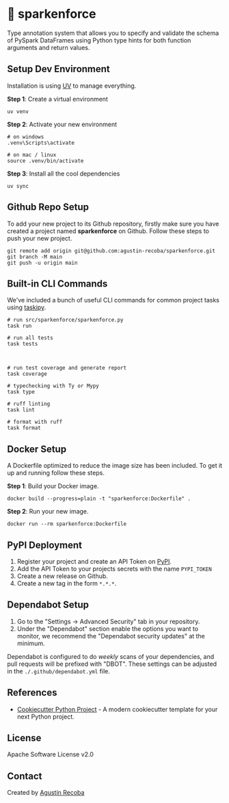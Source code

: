 # :rocket: sparkenforce

Type annotation system that allows you to specify and validate the schema of PySpark DataFrames using Python type hints for both function arguments and return values.

## Setup Dev Environment

Installation is using [UV](https://docs.astral.sh/uv/) to manage everything.

**Step 1**: Create a virtual environment

```
uv venv
```

**Step 2**: Activate your new environment

```
# on windows
.venv\Scripts\activate

# on mac / linux
source .venv/bin/activate
```

**Step 3**: Install all the cool dependencies

```
uv sync
```

## Github Repo Setup

To add your new project to its Github repository, firstly make sure you have created a project named **sparkenforce** on Github.
Follow these steps to push your new project.

```
git remote add origin git@github.com:agustin-recoba/sparkenforce.git
git branch -M main
git push -u origin main
```

## Built-in CLI Commands

We've included a bunch of useful CLI commands for common project tasks using [taskipy](https://github.com/taskipy/taskipy).

```
# run src/sparkenforce/sparkenforce.py
task run

# run all tests
task tests



# run test coverage and generate report
task coverage

# typechecking with Ty or Mypy
task type

# ruff linting
task lint

# format with ruff
task format
```

## Docker Setup

A Dockerfile optimized to reduce the image size has been included. To get it up and running follow these steps.

**Step 1**: Build your Docker image.

```
docker build --progress=plain -t "sparkenforce:Dockerfile" .
```

**Step 2**: Run your new image.

```
docker run --rm sparkenforce:Dockerfile
```

## PyPI Deployment

1. Register your project and create an API Token on [PyPI](https://pypi.org/).
2. Add the API Token to your projects secrets with the name `PYPI_TOKEN`
3. Create a new release on Github.
4. Create a new tag in the form `*.*.*`.

## Dependabot Setup

1. Go to the "Settings -> Advanced Security" tab in your repository.
2. Under the "Dependabot" section enable the options you want to monitor, we recommend the "Dependabot security updates" at the minimum.

Dependabot is configured to do _weekly_ scans of your dependencies, and pull requests will be prefixed with "DBOT". These settings can be adjusted in the `./.github/dependabot.yml` file.

## References

- [Cookiecutter Python Project](https://github.com/wyattferguson/pattern) - A modern cookiecutter template for your next Python project.

## License

Apache Software License v2.0

## Contact

Created by [Agustín Recoba](https://github.com/agustin-recoba)
